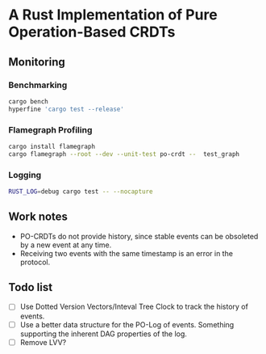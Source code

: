 # A Rust Implementation of Pure Operation-Based CRDTs

## Monitoring

### Benchmarking

```sh
cargo bench
hyperfine 'cargo test --release'
```

### Flamegraph Profiling

```sh
cargo install flamegraph
cargo flamegraph --root --dev --unit-test po-crdt --  test_graph
```

### Logging

```sh
RUST_LOG=debug cargo test -- --nocapture
```

## Work notes

- PO-CRDTs do not provide history, since stable events can be obsoleted by a new
  event at any time.
- Receiving two events with the same timestamp is an error in the protocol.

## Todo list

- [ ] Use Dotted Version Vectors/Inteval Tree Clock to track the history of
      events.
- [ ] Use a better data structure for the PO-Log of events. Something supporting
      the inherent DAG properties of the log.
- [ ] Remove LVV?
